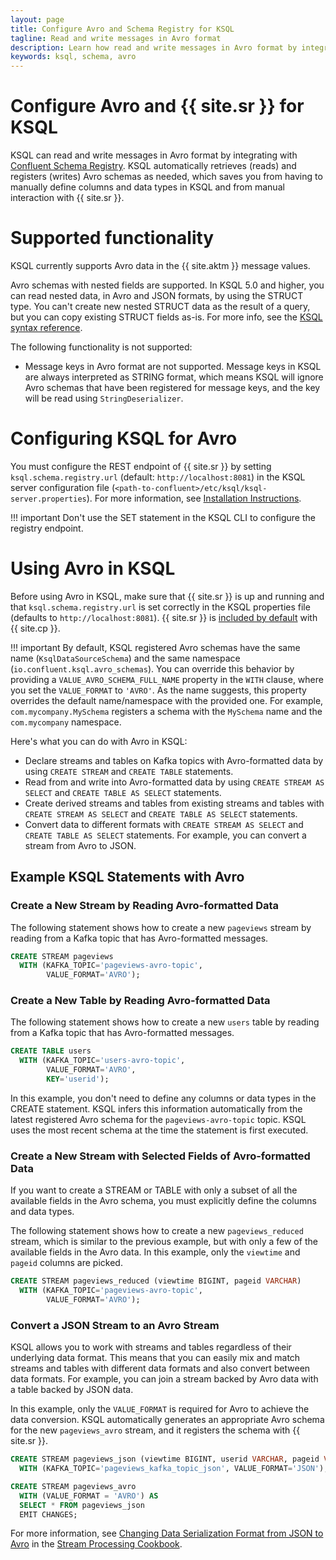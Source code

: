 ```yaml
---
layout: page
title: Configure Avro and Schema Registry for KSQL
tagline: Read and write messages in Avro format
description: Learn how read and write messages in Avro format by integrating KSQL with Confluent Schema Registry
keywords: ksql, schema, avro
---
```


Configure Avro and {{ site.sr }} for KSQL
=========================================


KSQL can read and write messages in Avro format by integrating with
[Confluent Schema Registry](https://docs.confluent.io/current/schema-registry/index.html).
KSQL automatically retrieves (reads) and registers (writes) Avro schemas as
needed, which saves you from having to manually define columns
and data types in KSQL and from manual interaction with {{ site.sr }}.

Supported functionality
=======================

KSQL currently supports Avro data in the {{ site.aktm }} message
values.

Avro schemas with nested fields are supported. In KSQL 5.0 and higher,
you can read nested data, in Avro and JSON formats, by using the STRUCT
type. You can't create new nested STRUCT data as the result of a query,
but you can copy existing STRUCT fields as-is. For more info, see the
[KSQL syntax reference](../../developer-guide/syntax-reference.md#struct).

The following functionality is not supported:

-   Message keys in Avro format are not supported. Message keys in KSQL
    are always interpreted as STRING format, which means KSQL will
    ignore Avro schemas that have been registered for message keys, and
    the key will be read using `StringDeserializer`.

Configuring KSQL for Avro
=========================

You must configure the REST endpoint of {{ site.sr }} by setting
`ksql.schema.registry.url` (default: `http://localhost:8081`) in the
KSQL server configuration file
(`<path-to-confluent>/etc/ksql/ksql-server.properties`). For more
information, see [Installation Instructions](../installing.md#installation-instructions).

!!! important
		Don't use the SET statement in the KSQL CLI to configure the registry
    endpoint.

Using Avro in KSQL
==================

Before using Avro in KSQL, make sure that {{ site.sr }} is up and
running and that `ksql.schema.registry.url` is set correctly in the KSQL
properties file (defaults to `http://localhost:8081`). {{ site.sr }} is
[included by
default](https://docs.confluent.io/current/quickstart/index.html) with
{{ site.cp }}.

!!! important
		By default, KSQL registered Avro schemas have the same name
    (`KsqlDataSourceSchema`) and the same namespace
    (`io.confluent.ksql.avro_schemas`). You can override this behavior by
    providing a `VALUE_AVRO_SCHEMA_FULL_NAME` property in the `WITH` clause,
    where you set the `VALUE_FORMAT` to `'AVRO'`. As the name suggests, this
    property overrides the default name/namespace with the provided one.
    For example, `com.mycompany.MySchema` registers a schema with the
    `MySchema` name and the `com.mycompany` namespace.

Here's what you can do with Avro in KSQL:

-   Declare streams and tables on Kafka topics with Avro-formatted data
    by using `CREATE STREAM` and `CREATE TABLE` statements.
-   Read from and write into Avro-formatted data by using
    `CREATE STREAM AS SELECT` and `CREATE TABLE AS SELECT` statements.
-   Create derived streams and tables from existing streams and tables
    with `CREATE STREAM AS SELECT` and `CREATE TABLE AS SELECT`
    statements.
-   Convert data to different formats with `CREATE STREAM AS SELECT` and
    `CREATE TABLE AS SELECT` statements. For example, you can convert a
    stream from Avro to JSON.

Example KSQL Statements with Avro
---------------------------------

### Create a New Stream by Reading Avro-formatted Data

The following statement shows how to create a new `pageviews` stream by
reading from a Kafka topic that has Avro-formatted messages.

```sql
CREATE STREAM pageviews
  WITH (KAFKA_TOPIC='pageviews-avro-topic',
        VALUE_FORMAT='AVRO');
```

### Create a New Table by Reading Avro-formatted Data

The following statement shows how to create a new `users` table by
reading from a Kafka topic that has Avro-formatted messages.

```sql
CREATE TABLE users
  WITH (KAFKA_TOPIC='users-avro-topic',
        VALUE_FORMAT='AVRO',
        KEY='userid');
```

In this example, you don't need to define any columns or data types in
the CREATE statement. KSQL infers this information automatically from
the latest registered Avro schema for the `pageviews-avro-topic` topic.
KSQL uses the most recent schema at the time the statement is first
executed.

### Create a New Stream with Selected Fields of Avro-formatted Data

If you want to create a STREAM or TABLE with only a subset of all the
available fields in the Avro schema, you must explicitly define the
columns and data types.

The following statement shows how to create a new `pageviews_reduced`
stream, which is similar to the previous example, but with only a few of
the available fields in the Avro data. In this example, only the
`viewtime` and `pageid` columns are picked.

```sql
CREATE STREAM pageviews_reduced (viewtime BIGINT, pageid VARCHAR)
  WITH (KAFKA_TOPIC='pageviews-avro-topic',
        VALUE_FORMAT='AVRO');
```

### Convert a JSON Stream to an Avro Stream

KSQL allows you to work with streams and tables regardless of their
underlying data format. This means that you can easily mix and match
streams and tables with different data formats and also convert between
data formats. For example, you can join a stream backed by Avro data
with a table backed by JSON data.

In this example, only the `VALUE_FORMAT` is required for Avro to achieve
the data conversion. KSQL automatically generates an appropriate Avro
schema for the new `pageviews_avro` stream, and it registers the schema
with {{ site.sr }}.

```sql
CREATE STREAM pageviews_json (viewtime BIGINT, userid VARCHAR, pageid VARCHAR)
  WITH (KAFKA_TOPIC='pageviews_kafka_topic_json', VALUE_FORMAT='JSON');

CREATE STREAM pageviews_avro
  WITH (VALUE_FORMAT = 'AVRO') AS
  SELECT * FROM pageviews_json
  EMIT CHANGES;
```

For more information, see
[Changing Data Serialization Format from JSON to Avro](https://www.confluent.io/stream-processing-cookbook/ksql-recipes/changing-data-serialization-format-json-avro)
in the [Stream Processing Cookbook](https://www.confluent.io/product/ksql/stream-processing-cookbook).
